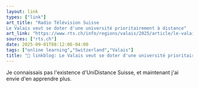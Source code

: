 ```yaml
---
layout: link
types: ["link"]
art_title: "Radio Télévision Suisse
Le Valais veut se doter d'une université prioritairement à distance"
art_link: "https://www.rts.ch/info/regions/valais/2025/article/le-valais-cree-son-universite-a-distance-un-projet-innovant-pour-2029-28984959.html?rts_source=rss_t"
sources: ["rts.ch"]
date: 2025-09-01T08:12:06-04:00
tags: ["online learning","Switzerland","Valais"]
title: "🔗 linkblog: Le Valais veut se doter d'une université prioritairement à distance"
---
```

Je connaissais pas l'existence d'UniDistance Suisse, et maintenant j'ai envie d'en apprendre plus.